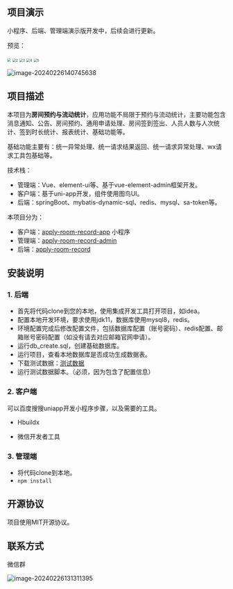## 项目演示

小程序、后端、管理端演示版开发中，后续会进行更新。

预览：

<img src="https://mushanyu-note.oss-cn-beijing.aliyuncs.com/mk-image/1.png" style="zoom:50%;" />

<img src="https://mushanyu-note.oss-cn-beijing.aliyuncs.com/mk-image/2.png" alt="2" style="zoom:50%;" />

<img src="https://mushanyu-note.oss-cn-beijing.aliyuncs.com/mk-image/3.png" alt="3" style="zoom:50%;" />

<img src="https://mushanyu-note.oss-cn-beijing.aliyuncs.com/mk-image/4.png" alt="4" style="zoom:50%;" />

<img src="https://mushanyu-note.oss-cn-beijing.aliyuncs.com/mk-image/5.png" alt="5" style="zoom:50%;" />

![image-20240226140745638](https://mushanyu-note.oss-cn-beijing.aliyuncs.com/mk-image/image-20240226140745638.png)

## 项目描述

本项目为**房间预约与流动统计**，应用功能不局限于预约与流动统计，主要功能包含消息通知、公告、房间预约、通用申请处理、房间签到签出、人员人数与人次统计、签到时长统计、报表统计、基础功能等。

基础功能主要有：统一异常处理、统一请求结果返回、统一请求异常处理、wx请求工具包基础等。

技术栈：

- 管理端：Vue、element-ui等、基于vue-element-admin框架开发。
- 客户端：基于uni-app开发，组件使用图鸟UI。
- 后端：springBoot、mybatis-dynamic-sql、redis、mysql、sa-token等。

本项目分为：

- 客户端：[apply-room-record-app](https://github.com/MuShanYu/apply-room-record-app) 小程序
- 管理端：[apply-room-record-admin](https://github.com/MuShanYu/apply-room-record-admin) 
- 后端：[apply-room-record](https://github.com/MuShanYu/apply-room-record) 

## 安装说明

### 1. 后端

- 首先将代码clone到您的本地，使用集成开发工具打开项目，如idea。
- 配置本地开发环境，要求使用jdk11，数据库使用mysql8，redis。
- 环境配置完成后修改配置文件，包括数据库配置（账号密码）、redis配置、邮箱账号密码配置（如没有请去对应邮箱官网申请）。
- 运行db_create.sql，创建基础数据库。
- 运行项目，查看本地数据库是否成功生成数据表。
- 下载测试数据：[测试数据](https://mushanyu-app-arr.oss-cn-beijing.aliyuncs.com/static/apply_room_record.sql)
- 运行测试数据脚本。（必须，因为包含了配置信息）

### 2. 客户端

可以百度搜搜uniapp开发小程序步骤，以及需要的工具。

- Hbuildx

- 微信开发者工具

### 3. 管理端

- 将代码clone到本地。
- `npm install`

## 开源协议

项目使用MIT开源协议。

## 联系方式

微信群

![image-20240226131311395](https://mushanyu-note.oss-cn-beijing.aliyuncs.com/mk-image/image-20240226131311395.png)

